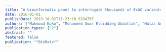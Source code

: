 ```yaml
---
title: "A bioinformatic panel to interrogate thousands of ExAC variants with minor reference allele that are missed by conventional variant calling"
date: 2016-01-01
publishDate: 2019-10-02T11:23:10.928479Z
authors: ["Mahmoud Koko", "Mohammed Omar Elsiddieg Abdallah", "Mutaz Amin", "Muntaser Ibrahim"]
publication_types: ["2"]
abstract: ""
featured: false
publication: "*BioRxiv*"
---
```


